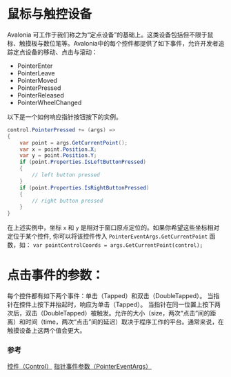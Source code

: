 # 鼠标与触控设备

Avalonia 可工作于我们称之为“定点设备”的基础上。这类设备包括但不限于鼠标、触摸板与数位笔等。Avalonia中的每个控件都提供了如下事件，允许开发者追踪定点设备的移动、点击与滚动：
- PointerEnter
- PointerLeave
- PointerMoved
- PointerPressed
- PointerReleased
- PointerWheelChanged

以下是一个如何响应指针按钮按下的实例。

```csharp
control.PointerPressed += (args) =>
{
    var point = args.GetCurrentPoint();
    var x = point.Position.X;
    var y = point.Position.Y;
    if (point.Properties.IsLeftButtonPressed)
    {
        // left button pressed
    }
    if (point.Properties.IsRightButtonPressed)
    {
        // right button pressed
    }
}
```

在上述实例中，坐标 `x` 和 `y` 是相对于窗口原点定位的。如果你希望这些坐标相对定位于某个控件, 你可以将该控件传入 `PointerEventArgs.GetCurrentPoint` 函数，如： `var pointControlCoords = args.GetCurrentPoint(control);`

# 点击事件的参数：

每个控件都有如下两个事件：单击（Tapped）和双击（DoubleTapped）。
当指针在控件上按下并抬起时，响应为单击（Tapped）。
当指针在同一位置上按下两次后，双击（DoubleTapped）被触发。允许的大小（size，两次“点击”间的距离）和时间（time，两次“点击”间的延迟）取决于程序工作的平台。通常来说，在触摸设备上这两个值会更大。

### 参考 <a id="reference"></a>

[控件（Control）](http://reference.avaloniaui.net/api/Avalonia.Controls/Control/)
[指针事件参数（PointerEventArgs）](http://reference.avaloniaui.net/api/Avalonia.Input/PointerEventArgs/)
